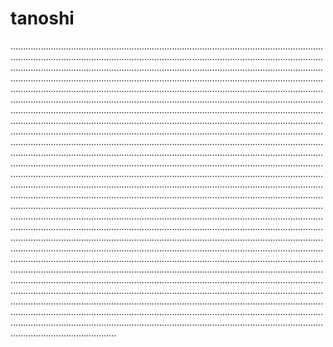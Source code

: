 # tanoshi
..............................................................................................................................................................................................................................................................................................................................................................................................................................................................................................................................................................................................................................................................................................................................................................................................................................................................................................................................................................................................................................................................................................................................................................................................................................................................................................................................................................................................................................................................................................................................................................................................................................................................................................................................................................................................................................................................................................................................................................................................................................................................................................................................................................................................................................................................................................................................................................................................................................................................................................................................................................................................................................................................................................................................................................................................................................................................................................................................................................................................................................................................................................................................................................................................................................................................................................................................................................................................................................................................................................................................
